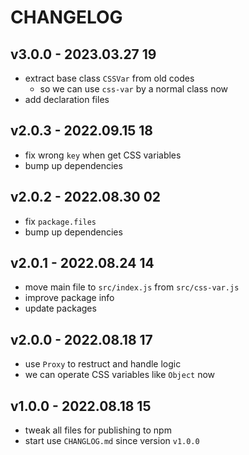 # CHANGELOG

## v3.0.0 - 2023.03.27 19
* extract base class `CSSVar` from old codes
	* so we can use `css-var` by a normal class now
* add declaration files


## v2.0.3 - 2022.09.15 18
* fix wrong `key` when get CSS variables
* bump up dependencies

## v2.0.2 - 2022.08.30 02
* fix `package.files`
* bump up dependencies


## v2.0.1 - 2022.08.24 14
* move main file to `src/index.js` from `src/css-var.js`
* improve package info
* update packages


## v2.0.0 - 2022.08.18 17
* use `Proxy` to restruct and handle logic
* we can operate CSS variables like `Object` now


## v1.0.0 - 2022.08.18 15
* tweak all files for publishing to npm
* start use `CHANGLOG.md` since version `v1.0.0`
